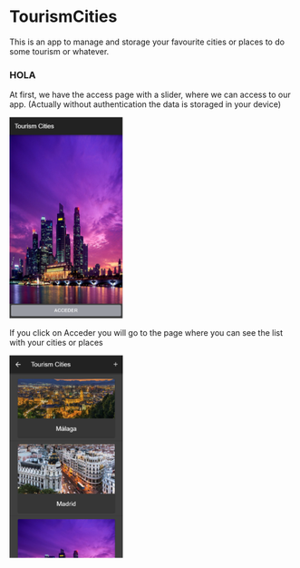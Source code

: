 # TourismCities
This is an app to manage and storage your favourite cities or places to do some tourism or whatever.

### HOLA
 At first, we have the access page with a slider, where we can access to our app. (Actually without authentication the data is storaged in your device)

<img src="https://github.com/andresfernandeznad/ionic-TourismCities/blob/master/imgs/acceso.PNG" width="200px">

If you click on Acceder you will go to the page where you can see the list with your cities or places

<img src="https://github.com/andresfernandeznad/ionic-TourismCities/blob/master/imgs/postAcceso.PNG" width="200px">
